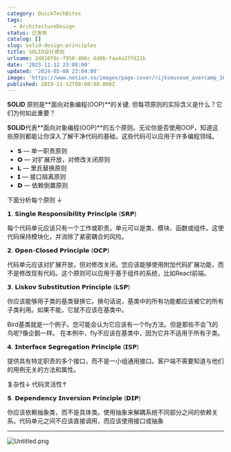 ```yaml
---
category: QuickTechBites
tags:
  - ArchitectureDesign
status: 已发布
catalog: []
slug: solid-design-principles
title: SOLID设计原则
urlname: 2d810f8c-f950-406c-8d0b-faa4a27fd21b
date: '2023-11-12 23:08:00'
updated: '2024-05-08 23:04:00'
image: 'https://www.notion.so/images/page-cover/rijksmuseum_avercamp_1620.jpg'
published: 2019-11-12T08:00:00.000Z
---
```


**SOLID** 原则是**面向对象编程(OOP)**的关键. 但每项原则的实际含义是什么？它们为何如此重要？


**SOLID**代表**面向对象编程(OOP)**的五个原则。无论你是否使用OOP，知道这些原则都能让你深入了解干净代码的基础，这些代码可以应用于许多编程领域。

- 𝗦 — 单一职责原则
- 𝗢 — 对扩展开放，对修改关闭原则
- 𝗟 — 里氏替换原则
- 𝗜 — 接口隔离原则
- 𝗗 — 依赖倒置原则

下面分析每个原则 ↓


𝟭. 𝗦𝗶𝗻𝗴𝗹𝗲 𝗥𝗲𝘀𝗽𝗼𝗻𝘀𝗶𝗯𝗶𝗹𝗶𝘁𝘆 𝗣𝗿𝗶𝗻𝗰𝗶𝗽𝗹𝗲 (𝗦𝗥𝗣)


每个代码单元应该只有一个工作或职责。单元可以是类、模块、函数或组件。这使代码保持模块化，并消除了紧密耦合的风险。


𝟮. 𝗢𝗽𝗲𝗻-𝗖𝗹𝗼𝘀𝗲𝗱 𝗣𝗿𝗶𝗻𝗰𝗶𝗽𝗹𝗲 (𝗢𝗖𝗣)


代码单元应该对扩展开放，但对修改关闭。您应该能够使用附加代码扩展功能，而不是修改现有代码。这个原则可以应用于基于组件的系统，比如React前端。


𝟯. 𝗟𝗶𝘀𝗸𝗼𝘃 𝗦𝘂𝗯𝘀𝘁𝗶𝘁𝘂𝘁𝗶𝗼𝗻 𝗣𝗿𝗶𝗻𝗰𝗶𝗽𝗹𝗲 (𝗟𝗦𝗣)


你应该能够用子类的基类替换它。换句话说，基类中的所有功能都应该被它的所有子类利用。如果不能，它就不应该在基类中。


Bird基类就是一个例子。您可能会认为它应该有一个fly方法。但是那些不会飞的鸟呢?像企鹅一样。
在本例中，fly不应该在基类中，因为它并不适用于所有子类。


𝟰. 𝗜𝗻𝘁𝗲𝗿𝗳𝗮𝗰𝗲 𝗦𝗲𝗴𝗿𝗲𝗴𝗮𝘁𝗶𝗼𝗻 𝗣𝗿𝗶𝗻𝗰𝗶𝗽𝗹𝗲 (𝗜𝗦𝗣)


提供具有特定职责的多个接口，而不是一小组通用接口。客户端不需要知道与他们的用例无关的方法和属性。


复杂性↓
代码灵活性↑


𝟱. 𝗗𝗲𝗽𝗲𝗻𝗱𝗲𝗻𝗰𝘆 𝗜𝗻𝘃𝗲𝗿𝘀𝗶𝗼𝗻 𝗣𝗿𝗶𝗻𝗰𝗶𝗽𝗹𝗲 (𝗗𝗜𝗣)


你应该依赖抽象类，而不是具体类。使用抽象来解耦系统不同部分之间的依赖关系。代码单元之间不应该直接调用，而应该使用接口或抽象


---


![Untitled.png](https://prod-files-secure.s3.us-west-2.amazonaws.com/5d24fe63-e567-4804-86f9-9fdc62e13082/6fc4afd3-478b-4aaf-9884-0a3f8e406a71/Untitled.png?X-Amz-Algorithm=AWS4-HMAC-SHA256&X-Amz-Content-Sha256=UNSIGNED-PAYLOAD&X-Amz-Credential=ASIAZI2LB46667WDNP22%2F20250208%2Fus-west-2%2Fs3%2Faws4_request&X-Amz-Date=20250208T053449Z&X-Amz-Expires=3600&X-Amz-Security-Token=IQoJb3JpZ2luX2VjEG4aCXVzLXdlc3QtMiJGMEQCIFlHVy4wNmd1nyUHuPuEckTqlCTehVNiVYej00eeSce3AiA9VeRnNrj1q8ma5iHuWwPrjKdJKuuXgHYDKqYTBRoOMSqIBAiG%2F%2F%2F%2F%2F%2F%2F%2F%2F%2F8BEAAaDDYzNzQyMzE4MzgwNSIMW6jh7K0DxuOFXSTcKtwDD2rwbYLk4uVAiA7eXetweFgU16AKlgNctKyuU8eUYWLbojyRKm0G1QAucHyZBrNYbNWQPfZ5J8%2B6EF9%2FEczsHJV0PALORUXwYHTcCxsQXxnd1g1ojfr9dheFo1USsbsTm588gmZ0zaY2l4Dlnk4t8vQI%2Fn2fD2hts8a1HeM0dbnuuaeW2Q57zos0bfUTLpZrncBFtsCyzKblzb8W0TRKtEhoH88x0h%2FADGasOEKkw1sv8lxPxs1HC0F6EPzWWm2a0wzXdZ7WO7Xf74QBNrPJ%2BcUuW7KQvpykWKW0v%2F7CHDfsrBGed7AKZ9c9ldPPg%2FTQzJYVtJ1wgbN83b5hkFwbOgRpUwIxU4SydmK%2BSdLrrxD4g05P%2B5Cq4AaKw7%2Fzf7XNvaThooqf0VjkFn50jJykQ69v9Pkg8DbPqDIpi%2BufWFNOnbZdOYsddw028KwL57KQv5sTqtLVrHj8zMtDFmQBEsFFwaO49srR8J3V3Eg6fducQt2vRj54mweIFKTfB%2BklrkY%2Bpmf%2F60BQxB8WNRZ0yWSnO84JNwH0CNeiGyCPs76q8lOocoB2eg30p68%2BlfcpfnW8ACKW4jS7JlDaXyY7JdJLB4i5%2FAeXGfYvMQCnW5ztbaDpwqZYCjMUtlMwodSbvQY6pgEMqJ9NTS%2Fxfm9kkFpOU6vsQddAHjFFVQBGYYXGjQ%2BkGq7sbAqS4uoC9gbC5bYrySrMSASAKjFl%2BGKFOvjtc8uVb0W1RYsaOgvop72g%2Bx6M7NqnI8vrm5TkCGqmVeBP0qpiAtLX3zewg8w03ujJZMmWeJtY2CFnuPFNjFtk1qQmVGpHnPEoHnsCchbMKcwd7L1qr33IDIb%2Bjjw5Z8ZHVX1k0HM%2FklWl&X-Amz-Signature=82ac22a583380594844ba1656111025f6639868d4d87fb40eacc7e5aab036aeb&X-Amz-SignedHeaders=host&x-id=GetObject)

